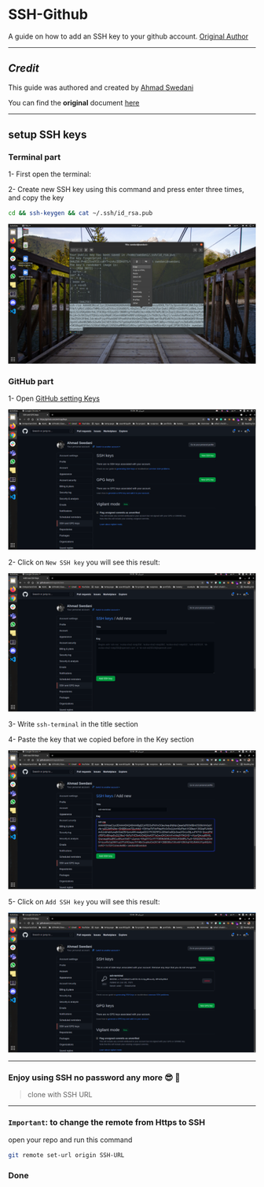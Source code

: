 # SSH-Github

A  guide on how to add an SSH key to your github account. [Original Author](https://github.com/ahmad-swedani)

___

## _Credit_

This guide was authored and created by [Ahmad Swedani](https://github.com/ahmad-swedani)

You can find the __original__ document [here](https://github.com/ahmad-swedani/SSH-GitHub)

___

## setup SSH keys

### Terminal part

1- First open the terminal:

2- Create new SSH key using this command and press enter three times, and copy the key

```bash
cd && ssh-keygen && cat ~/.ssh/id_rsa.pub
```

![img1](./assets/terminal.png)

### GitHub part

1- Open [GitHub setting Keys](https://github.com/settings/keys)

![img1](./assets/github1.png)

2- Click on `New SSH key` you will see this result:

![img1](./assets/github2.png)

3- Write `ssh-terminal` in the title section

4- Paste the key that we copied before in the Key section

![img1](./assets/github3.png)

5- Click on `Add SSH key` you will see this result:

![img1](./assets/github4.png)

___

### Enjoy using SSH no password any more 😎 🥳

> clone with SSH URL

___

### `Important`: to change the remote from Https to SSH

open your repo and run this command

```bash
git remote set-url origin SSH-URL
```

### Done
